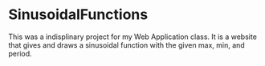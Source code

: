 # SinusoidalFunctions
This was a indisplinary project for my Web Application class. It is a website that gives and draws a sinusoidal function with the given max, min, and period.
